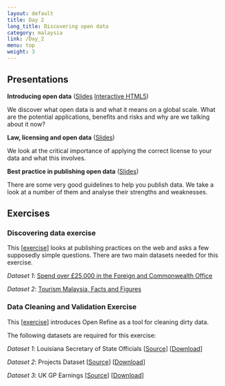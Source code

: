 ```yaml
---
layout: default
title: Day 2
long_title: Discovering open data
category: malaysia
link: /Day_2
menu: top
weight: 3
---
```


## **Presentations**

**Introducing open data** ([Slides](/resources/Introducing_Open_Data.pdf)   [Interactive HTML5](http://theodi.github.io/presentations/training_OneDay_Intro.html))
	
We discover what open data is and what it means on a global scale. What are the potential applications, benefits and risks and why are we talking about it now?

**Law, licensing and open data** ([Slides](/resources/Law_and_licensing_Malaysia.pdf))

We look at the critical importance of applying the correct license to your data and what this involves. 

**Best practice in publishing open data** ([Slides](/resources/Ensuring_Data_Quality.pdf))

There are some very good guidelines to help you publish data. We take a look at a number of them and analyse their strengths and weaknesses.

## **Exercises** 

### Discovering data exercise

This \[[exercise](/resources/Discovering_Open_Data_Exercise_Malaysia.pdf)\] looks at publishing practices on the web and asks a few supposedly simple questions. There are two main datasets needed for this exercise. 

*Dataset 1*: [Spend over £25,000 in the Foreign and Commonwealth Office](http://data.gov.uk/dataset/financial-transactions-data-fco
)

*Dataset 2*: [Tourism Malaysia, Facts and Figures](http://data.gov.my/dataset.php?page=1&p=105&q=)

### Data Cleaning and Validation Exercise

This \[[exercise](/resources/Cleaning_Exercise.pdf)\] introduces Open Refine as a tool for cleaning dirty data. 

The following datasets are required for this exercise:

*Dataset 1*: Louisiana Secretary of State Officials \[[Source](http://www.sos.la.gov/tabid/136/default.aspx)\] \[[Download](/resources/dataset1.xls)\] 
 
*Dataset 2*: Projects Dataset \[[Source](https://www.itdashboard.gov/data_feeds)\] \[[Download](/resources/dataset2.csv)\] 
 
*Dataset 3*: UK GP Earnings \[[Source](http://data.gov.uk/dataset/gp-earnings-and-expenses-2009-10)\] \[[Download](/resources/dataset3.csv)\] 
